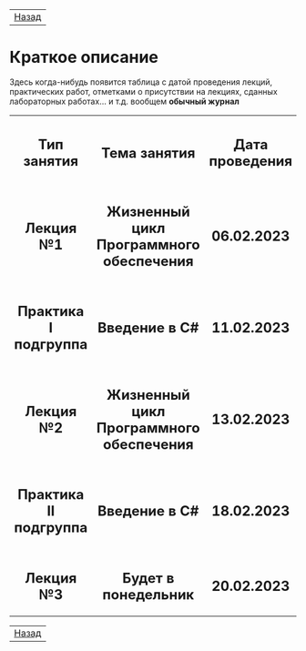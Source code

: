 <table style="width: 100%;">
    <tr>
        <td style="width: 100%;">
            <a href="../README.md">Назад</a>
        </td>
    <tr>
</table>

# Краткое описание

Здесь когда-нибудь появится таблица с датой проведения лекций, практических работ, отметками о присутствии на лекциях, сданных лабораторных работах... и т.д. вообщем **обычный журнал**

<table style="width: 100%;">
  <tr>
    <td style="text-align: center; width: 100%;">
      <h2>Тип занятия</h2>
    </td>
    <td style="text-align: center; width: 100%;">
      <h2>Тема занятия</h2>
    </td>
    <td style="text-align: center; width: 100%;">
      <h2>Дата проведения</h2>
    </td>
  </tr>

  <tr>
    <td style="text-align: center; width: 100%;">
      <h2>Лекция №1</h2>
    </td>
    <td style="text-align: center; width: 100%;">
      <h2>Жизненный цикл Программного обеспечения</h2>
    </td>
    <td style="text-align: center; width: 100%;">
      <h2>06.02.2023</h2>
    </td>
  </tr>

  <tr>
    <td style="text-align: center; width: 100%;">
      <h2>Практика I подгруппа</h2>
    </td>
    <td style="text-align: center; width: 100%;">
      <h2>Введение в C#</h2>
    </td>
    <td style="text-align: center; width: 100%;">
      <h2>11.02.2023</h2>
    </td>
  </tr>

  <tr>
    <td style="text-align: center; width: 100%;">
      <h2>Лекция №2</h2>
    </td>
    <td style="text-align: center; width: 100%;">
      <h2>Жизненный цикл Программного обеспечения</h2>
    </td>
    <td style="text-align: center; width: 100%;">
      <h2>13.02.2023</h2>
    </td>
  </tr>

  <tr>
    <td style="text-align: center; width: 100%;">
      <h2>Практика II подгруппа</h2>
    </td>
    <td style="text-align: center; width: 100%;">
      <h2>Введение в C#</h2>
    </td>
    <td style="text-align: center; width: 100%;">
      <h2>18.02.2023</h2>
    </td>
  </tr>

  <tr>
    <td style="text-align: center; width: 100%;">
      <h2>Лекция №3</h2>
    </td>
    <td style="text-align: center; width: 100%;">
      <h2>Будет в понедельник</h2>
    </td>
    <td style="text-align: center; width: 100%;">
      <h2>20.02.2023</h2>
    </td>
  </tr>
</table>




<table style="width: 100%;">
    <tr>
        <td style="width: 100%;">
            <a href="../README.md">Назад</a>
        </td>
    </tr>
</table>